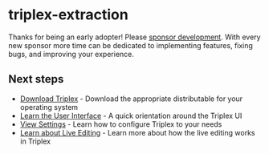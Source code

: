# triplex-extraction

Thanks for being an early adopter! Please
[sponsor development](https://github.com/sponsors/itsdouges). With every new
sponsor more time can be dedicated to implementing features, fixing bugs, and
improving your experience.

## Next steps

- [Download Triplex](https://triplex.dev/download) - Download the appropriate
  distributable for your operating system
- [Learn the User Interface](https://triplex.dev/docs/get-started/user-interface) -
  A quick orientation around the Triplex UI
- [View Settings](https://triplex.dev/docs/get-started/settings) - Learn how to
  configure Triplex to your needs
- [Learn about Live Editing](https://triplex.dev/docs/user-guide/live-editing) -
  Learn more about how the live editing works in Triplex
